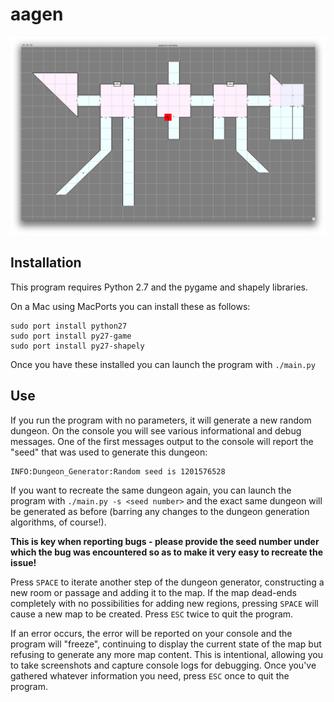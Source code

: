 aagen
=====

![Screenshot](./screenshot1.png)

Installation
------------

This program requires Python 2.7 and the pygame and shapely libraries.

On a Mac using MacPorts you can install these as follows:

    sudo port install python27
    sudo port install py27-game
    sudo port install py27-shapely

Once you have these installed you can launch the program with `./main.py`

Use
---

If you run the program with no parameters, it will generate a new random
dungeon. On the console you will see various informational and debug messages.
One of the first messages output to the console will report the "seed" that was
used to generate this dungeon:

    INFO:Dungeon_Generator:Random seed is 1201576528

If you want to recreate the same dungeon again, you can launch the program with
`./main.py -s <seed number>` and the exact same dungeon will be generated as
before (barring any changes to the dungeon generation algorithms, of course!).

**This is key when reporting bugs - please provide the seed number under which
the bug was encountered so as to make it very easy to recreate the issue!**

Press `SPACE` to iterate another step of the dungeon generator, constructing a
new room or passage and adding it to the map. If the map dead-ends completely
with no possibilities for adding new regions, pressing `SPACE` will cause a new
map to be created. Press `ESC` twice to quit the program.

If an error occurs, the error will be reported on your console and the program
will "freeze", continuing to display the current state of the map but refusing
to generate any more map content. This is intentional, allowing you to take
screenshots and capture console logs for debugging. Once you've gathered
whatever information you need, press `ESC` once to quit the program.

